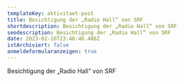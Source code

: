 ```yaml
---
templateKey: aktivitaet-post
title: Besichtigung der „Radio Hall“ von SRF
shortdescription: Besichtigung der „Radio Hall“ von SRF
seodescription: Besichtigung der „Radio Hall“ von SRF
date: 2023-02-16T23:46:46.406Z
istArchiviert: false
anmeldeformularanzeigen: true
---
```

Besichtigung der „Radio Hall“ von SRF